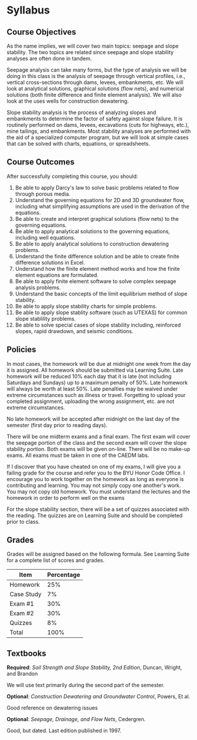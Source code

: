 # Syllabus

## Course Objectives

As the name implies, we will cover two main topics: seepage and slope stability. The two topics are related since seepage and slope stability analyses are often done in tandem.

Seepage analysis can take many forms, but the type of analysis we will be doing in this class is the analysis of seepage through vertical profiles, i.e., vertical cross-sections through dams, levees, embankments, etc. We will look at analytical solutions, graphical solutions (flow nets), and numerical solutions (both finite difference and finite element analysis). We will also look at the uses wells for construction dewatering.

Slope stability analysis is the process of analyzing slopes and embankments to determine the factor of safety against slope failure. It is routinely performed on dams, levees, excavations (cuts for highways, etc.), mine tailings, and embankments. Most stability analyses are performed with the aid of a specialized computer program, but we will look at simple cases that can be solved with charts, equations, or spreadsheets.

## Course Outcomes

After successfully completing this course, you should:

1. Be able to apply Darcy's law to solve basic problems related to flow through porous media.
2. Understand the governing equations for 2D and 3D groundwater flow, including what simplifying assumptions are used 
   in the derivation of the equations.
3. Be able to create and interpret graphical solutions (flow nets) to the governing equations.
4. Be able to apply analytical solutions to the governing equations, including well equations.
5. Be able to apply analytical solutions to construction dewatering problems.
6. Understand the finite difference solution and be able to create finite difference solutions in Excel.
7. Understand how the finite element method works and how the finite element equations are formulated.
8. Be able to apply finite element software to solve complex seepage analysis problems.
9. Understand the basic concepts of the limit equilibrium method of slope stability.
10. Be able to apply slope stability charts for simple problems.
11. Be able to apply slope stablity software (such as UTEXAS) for common slope stablility problems.
12. Be able to solve special cases of slope stability including, reinforced slopes, rapid drawdown, and seismic 
    conditions.

## Policies

In most cases, the homework will be due at midnight one week from the day it is assigned. All homework should be submitted via Learning Suite. Late homework will be reduced 10% each day that it is late (not including Saturdays and Sundays) up to a maximum penalty of 50%. Late homework will always be worth at least 50%. Late penalties may be waived under extreme circumstances such as illness or travel. Forgetting to upload your completed assignment, uploading the wrong assignment, etc. are not extreme circumstances.

No late homework will be accepted after midnight on the last day of the semester (first day prior to reading days).

There will be one midterm exams and a final exam. The first exam will cover the seepage portion of the class and the second exam will cover the slope stability portion. Both exams will be given on-line. There will be no make-up exams. All exams must be taken in one of the CAEDM labs.

If I discover that you have cheated on one of my exams, I will give you a failing grade for the course and refer you to the BYU Honor Code Office.
I encourage you to work together on the homework as long as everyone is contributing and learning. You may not simply copy one another's work. You may not copy old homework. You must understand the lectures and the homework in order to perform well on the exams

For the slope stability section, there will be a set of quizzes associated with the reading. The quizzes are on Learning Suite and should be completed prior to class.

## Grades

Grades will be assigned based on the following formula. See Learning Suite for a complete list of scores and grades.

| Item | Percentage |
|------|------------|
| Homework | 25% |
| Case Study | 7% |
| Exam #1 | 30% |
| Exam #2 | 30% |
| Quizzes | 8% |
| Total | 100% |

## Textbooks

**Required**: _Soil Strength and Slope Stability, 2nd Edition_, Duncan, Wright, and Brandon

We will use text primarily during the second part of the semester.

**Optional**: _Construction Dewatering and Groundwater Control_, Powers, Et al.

Good reference on dewatering issues

**Optional**: _Seepage, Drainage, and Flow Nets_, Cedergren.

Good, but dated. Last edition published in 1997.